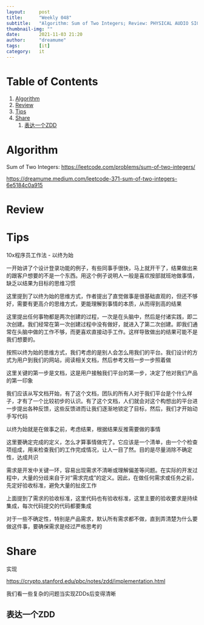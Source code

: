 ```yaml
---
layout:     post
title:      "Weekly 048"
subtitle:   "Algorithm: Sum of Two Integers; Review: PHYSICAL AUDIO SIGNAL PROCESSING; Tips: geek notes; Share: Implementation"
thumbnail-img: ""
date:       2021-11-03 21:20
author:     "dreamume"
tags: 		[it]
category:   it
---
```

<head>
    <script src="https://cdn.mathjax.org/mathjax/latest/MathJax.js?config=TeX-AMS-MML_HTMLorMML" type="text/javascript"></script>
    <script type="text/x-mathjax-config">
        MathJax.Hub.Config({
            tex2jax: {
            skipTags: ['script', 'noscript', 'style', 'textarea', 'pre'],
            inlineMath: [['$','$']]
            }
        });
    </script>
</head>

# Table of Contents

1.  [Algorithm](#org2b80a51)
2.  [Review](#org1506670)
3.  [Tips](#orge2796f8)
4.  [Share](#orga3d0fe9)
    1.  [表达一个ZDD](#orgd17489c)


<a id="org2b80a51"></a>

# Algorithm

Sum of Two Integers: <https://leetcode.com/problems/sum-of-two-integers/>

<https://dreamume.medium.com/leetcode-371-sum-of-two-integers-6e5184c0a915>


<a id="org1506670"></a>

# Review


<a id="orge2796f8"></a>

# Tips

10x程序员工作法 - 以终为始

一开始讲了个设计登录功能的例子，有些同事手很快，马上就开干了，结果做出来的跟客户想要的不是一个东西。用这个例子说明人一般是喜欢按部就班地做事情，缺乏以结果为目标的思维习惯

这里提到了以终为始的思维方式，作者提出了直觉做事是很基础直观的，但还不够好，需要有更高介的思维方式，更能理解到事情的本质，从而得到高的结果

这里提出任何事物都是两次创建的过程，一次是在头脑中，然后是付诸实践，即二次创建。我们经常在第一次创建过程中没有做好，就进入了第二次创建。即我们通常在头脑中做的工作不够，而更喜欢直接动手工作。这样导致做出的结果可能不是我们想要的。

按照以终为始的思维方式，我们考虑的是别人会怎么用我们的平台。我们设计的方式为用户到我们的网站，阅读相关文档，然后参考文档一步一步照着做

这里关键的第一步是文档，这是用户接触我们平台的第一步，决定了他对我们产品的第一印象

我们应该从写文档开始，有了这个文档，团队的所有人对于我们平台是个什么样子，才有了一个比较初步的认识。有了这个文档，人们就会对这个构想出的平台进一步提出各种反馈，这些反馈进而让我们逐渐地锁定了目标，然后，我们才开始动手写代码

以终为始就是在做事之前，考虑结果，根据结果反推需要做的事情

这里要确定完成的定义，怎么才算事情做完了。它应该是一个清单，由一个个检查项组成，用来检查我们的工作完成情况，让人一目了然。目的是尽量消除不确定性，达成共识

需求是开发中关键一环，容易出现需求不清晰或理解偏差等问题。在实际的开发过程中，大量的分歧来自于对“需求完成”的定义。因此，在做任何需求或任务之前，先定好验收标准，避免大量的扯皮工作

上面提到了需求的验收标准，这里代码也有验收标准，这里主要的验收要求是持续集成，每次代码提交的代码都要集成

对于一些不确定性，特别是产品需求，默认所有需求都不做，直到弄清楚为什么要做这件事，要确保需求是经过严格思考的


<a id="orga3d0fe9"></a>

# Share

实现

<https://crypto.stanford.edu/pbc/notes/zdd/implementation.html>

我们看一些复杂的问题当实现ZDDs后变得清晰


<a id="orgd17489c"></a>

## 表达一个ZDD
